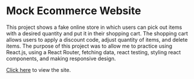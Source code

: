 Mock Ecommerce Website
=======================

This project shows a fake online store in which users can pick out items with a desired quantity and put it in their shopping cart. The shopping cart allows users to apply a discount code, adjust quantity of items, and delete items. The purpose of this project was to allow me to practice using React.js, using a React Router, fetching data, react testing, styling react components, and making responsive design.

[Click here](https://shiny-elf-393f23.netlify.app/) to view the site. 

